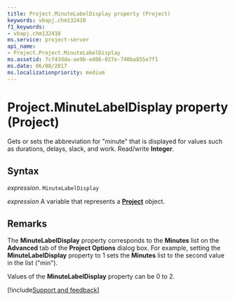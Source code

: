 ```yaml
---
title: Project.MinuteLabelDisplay property (Project)
keywords: vbapj.chm132410
f1_keywords:
- vbapj.chm132410
ms.service: project-server
api_name:
- Project.Project.MinuteLabelDisplay
ms.assetid: 7cf43dda-ae9b-ed06-027e-740ba855e7f1
ms.date: 06/08/2017
ms.localizationpriority: medium
---
```



# Project.MinuteLabelDisplay property (Project)

Gets or sets the abbreviation for "minute" that is displayed for values such as durations, delays, slack, and work. Read/write **Integer**.


## Syntax

_expression_. `MinuteLabelDisplay`

_expression_ A variable that represents a **[Project](project.project.md)** object.


## Remarks

The **MinuteLabelDisplay** property corresponds to the **Minutes** list on the **Advanced** tab of the **Project Options** dialog box. For example, setting the **MinuteLabelDisplay** property to 1 sets the **Minutes** list to the second value in the list ("min").

Values of the **MinuteLabelDisplay** property can be 0 to 2.

[!include[Support and feedback](~/includes/feedback-boilerplate.md)]
